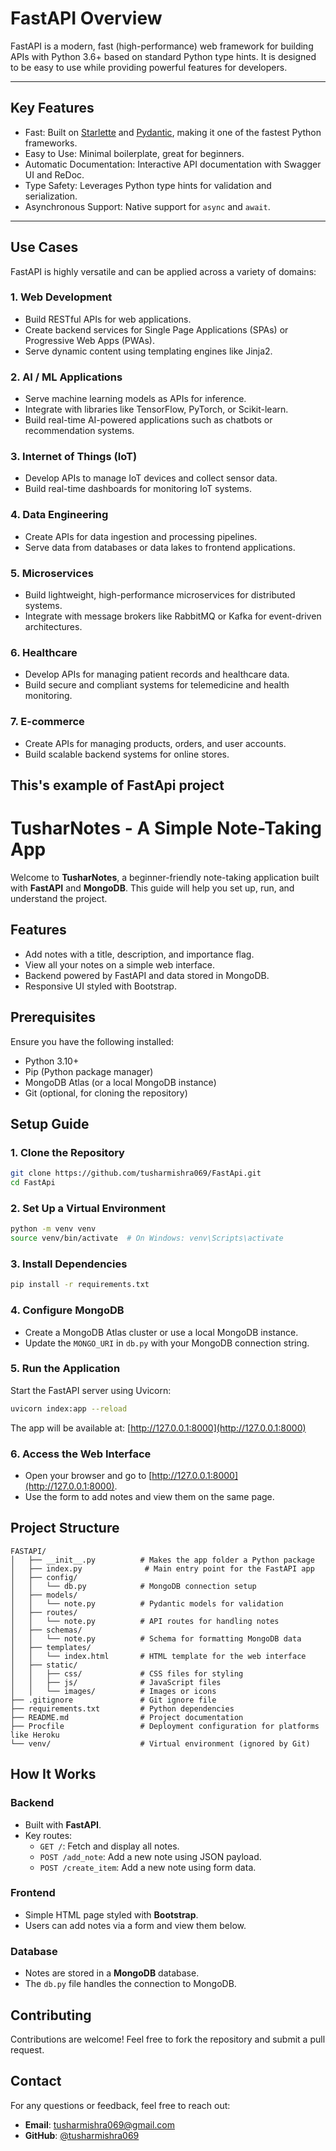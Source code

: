 # FastAPI Overview

FastAPI is a modern, fast (high-performance) web framework for building APIs with Python 3.6+ based on standard Python type hints. It is designed to be easy to use while providing powerful features for developers.

---

## Key Features

- Fast: Built on [Starlette](https://www.starlette.io/) and [Pydantic](https://pydantic-docs.helpmanual.io/), making it one of the fastest Python frameworks.
- Easy to Use: Minimal boilerplate, great for beginners.
- Automatic Documentation: Interactive API documentation with Swagger UI and ReDoc.
- Type Safety: Leverages Python type hints for validation and serialization.
- Asynchronous Support: Native support for `async` and `await`.

---

## Use Cases

FastAPI is highly versatile and can be applied across a variety of domains:

### 1. Web Development

- Build RESTful APIs for web applications.
- Create backend services for Single Page Applications (SPAs) or Progressive Web Apps (PWAs).
- Serve dynamic content using templating engines like Jinja2.

### 2. AI / ML Applications

- Serve machine learning models as APIs for inference.
- Integrate with libraries like TensorFlow, PyTorch, or Scikit-learn.
- Build real-time AI-powered applications such as chatbots or recommendation systems.

### 3. Internet of Things (IoT)

- Develop APIs to manage IoT devices and collect sensor data.
- Build real-time dashboards for monitoring IoT systems.

### 4. Data Engineering

- Create APIs for data ingestion and processing pipelines.
- Serve data from databases or data lakes to frontend applications.

### 5. Microservices

- Build lightweight, high-performance microservices for distributed systems.
- Integrate with message brokers like RabbitMQ or Kafka for event-driven architectures.

### 6. Healthcare

- Develop APIs for managing patient records and healthcare data.
- Build secure and compliant systems for telemedicine and health monitoring.

### 7. E-commerce

- Create APIs for managing products, orders, and user accounts.
- Build scalable backend systems for online stores.

## This's example of FastApi project 

# TusharNotes - A Simple Note-Taking App

Welcome to **TusharNotes**, a beginner-friendly note-taking application built with **FastAPI** and **MongoDB**. This guide will help you set up, run, and understand the project.

## Features
- Add notes with a title, description, and importance flag.
- View all your notes on a simple web interface.
- Backend powered by FastAPI and data stored in MongoDB.
- Responsive UI styled with Bootstrap.

## Prerequisites
Ensure you have the following installed:
- Python 3.10+
- Pip (Python package manager)
- MongoDB Atlas (or a local MongoDB instance)
- Git (optional, for cloning the repository)

## Setup Guide

### 1. Clone the Repository
```bash
git clone https://github.com/tusharmishra069/FastApi.git
cd FastApi
```

### 2. Set Up a Virtual Environment
```bash
python -m venv venv
source venv/bin/activate  # On Windows: venv\Scripts\activate
```

### 3. Install Dependencies
```bash
pip install -r requirements.txt
```

### 4. Configure MongoDB
- Create a MongoDB Atlas cluster or use a local MongoDB instance.
- Update the `MONGO_URI` in `db.py` with your MongoDB connection string.

### 5. Run the Application
Start the FastAPI server using Uvicorn:
```bash
uvicorn index:app --reload
```
The app will be available at: [http://127.0.0.1:8000](http://127.0.0.1:8000)

### 6. Access the Web Interface
- Open your browser and go to [http://127.0.0.1:8000](http://127.0.0.1:8000).
- Use the form to add notes and view them on the same page.

## Project Structure
```
FASTAPI/
│   ├── __init__.py          # Makes the app folder a Python package
│   ├── index.py              # Main entry point for the FastAPI app
│   ├── config/
│   │   └── db.py            # MongoDB connection setup
│   ├── models/
│   │   └── note.py          # Pydantic models for validation
│   ├── routes/
│   │   └── note.py          # API routes for handling notes
│   ├── schemas/
│   │   └── note.py          # Schema for formatting MongoDB data
│   ├── templates/
│   │   └── index.html       # HTML template for the web interface
│   ├── static/
│   │   ├── css/             # CSS files for styling
│   │   ├── js/              # JavaScript files
│   │   └── images/          # Images or icons
├── .gitignore               # Git ignore file
├── requirements.txt         # Python dependencies
├── README.md                # Project documentation
├── Procfile                 # Deployment configuration for platforms like Heroku
└── venv/                    # Virtual environment (ignored by Git)
```

## How It Works

### Backend
- Built with **FastAPI**.
- Key routes:
    - `GET /`: Fetch and display all notes.
    - `POST /add_note`: Add a new note using JSON payload.
    - `POST /create_item`: Add a new note using form data.

### Frontend
- Simple HTML page styled with **Bootstrap**.
- Users can add notes via a form and view them below.

### Database
- Notes are stored in a **MongoDB** database.
- The `db.py` file handles the connection to MongoDB.

## Contributing
Contributions are welcome! Feel free to fork the repository and submit a pull request.

## Contact
For any questions or feedback, feel free to reach out:
- **Email**: [tusharmishra069@gmail.com](mailto:tusharmishra069@gmail.com)
- **GitHub**: [@tusharmishra069](https://github.com/tusharmishra069)